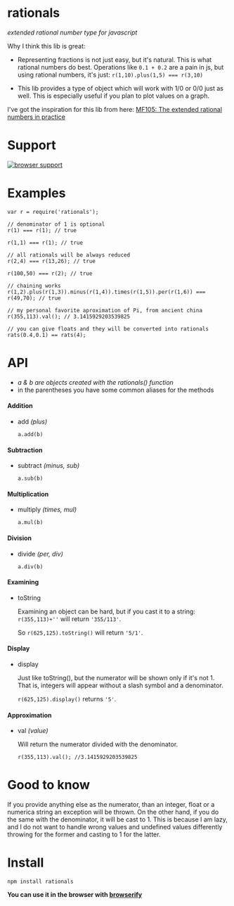 # rationals
_extended rational number type for javascript_

Why I think this lib is great:

- Representing fractions is not just easy, but it's natural. This is what
rational numbers do best. Operations like `0.1 + 0.2` are a pain in js,
but using rational numbers, it's just: `r(1,10).plus(1,5) === r(3,10)`

- This lib provides a type of object which will work with 1/0 or 0/0 just as well.
This is especially useful if you plan to plot values on a graph.

I've got the inspiration for this lib from here: [MF105: The extended rational numbers in practice](http://www.youtube.com/watch?v=YMQkLojL2ek)

# Support
[![browser support](https://ci.testling.com/ashnur/rationals.png)](https://ci.testling.com/ashnur/rationals)




# Examples
```
var r = require('rationals');

// denominator of 1 is optional
r(1) === r(1); // true

r(1,1) === r(1); // true

// all rationals will be always reduced
r(2,4) === r(13,26); // true

r(100,50) === r(2); // true

// chaining works
r(1,2).plus(r(1,3)).minus(r(1,4)).times(r(1,5)).per(r(1,6)) === r(49,70); // true

// my personal favorite aproximation of Pi, from ancient china
r(355,113).val(); // 3.1415929203539825

// you can give floats and they will be converted into rationals
rats(0.4,0.1) == rats(4);

```

# API
- _a & b are objects created with the rationals() function_
- in the parentheses you have some common aliases for the methods


#### Addition
- add _(plus)_

    `a.add(b)`

#### Subtraction
- subtract _(minus, sub)_

    `a.sub(b)`

#### Multiplication
- multiply _(times, mul)_

    `a.mul(b)`

#### Division
- divide _(per, div)_

    `a.div(b)`

#### Examining
- toString

    Examining an object can be hard, but if you cast it to a string: `r(355,113)+''` will return `'355/113'`.

    So `r(625,125).toString()` will return `'5/1'`.

#### Display
- display

    Just like toString(), but the numerator will be shown only if it's not 1.
    That is, integers will appear without a slash symbol and a denominator.

    `r(625,125).display()` returns `'5'`.

#### Approximation
- val _(value)_

    Will return the numerator divided with the denominator.

    `r(355,113).val(); //3.1415929203539825`

# Good to know
If you provide anything else as the numerator, than an integer, float or a numerica string an exception will be thrown.
On the other hand, if you do the same with the denominator, it will be cast to 1. This is because
I am lazy, and I do not want to handle wrong values and undefined values differently throwing for the former
and casting to 1 for the latter.

# Install
```
npm install rationals
```

**You can use it in the browser with [browserify](http://browserify.org/)**
